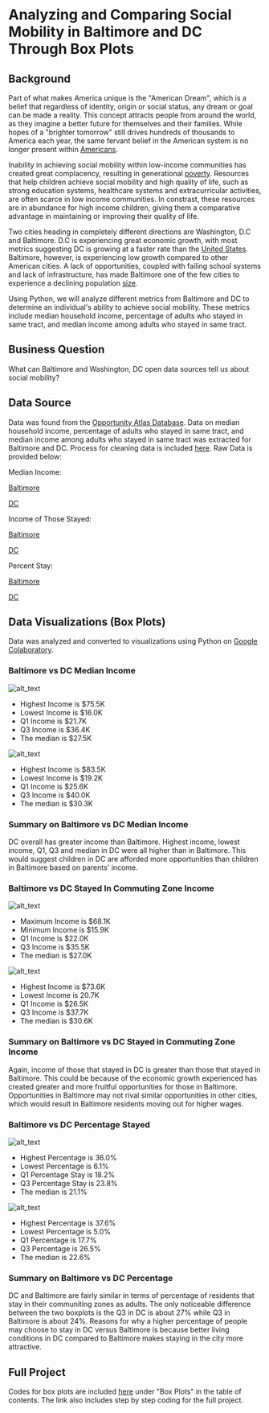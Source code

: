 # Analyzing and Comparing Social Mobility in Baltimore and DC Through Box Plots
## Background
Part of what makes America unique is the "American Dream", which is a belief that regardless of identity, origin or social status, any dream or goal can be made a reality. This concept attracts people from around the world, as they imagine a better future for themselves and their families. While hopes of a "brighter tomorrow" still drives hundreds of thousands to America each year, the same fervant belief in the American system is no longer present within [Americans](https://www.poynter.org/reporting-editing/2020/what-is-the-american-dream-in-2020-if-there-is-one/). 

Inability in achieving social mobility within low-income communities has created great complacency, resulting in generational [poverty](https://www.nccp.org/publication/childhood-and-intergenerational-poverty/). Resources that help children achieve social mobility and high quality of life, such as strong education systems, healthcare systems and extracurricular activities, are often scarce in low income communities. In constrast, these resources are in abundance for high income children, giving them a comparative advantage in maintaining or improving their quality of life. 

Two cities heading in completely different directions are Washington, D.C and Baltimore. D.C is experiencing great economic growth, with most metrics suggesting DC is growing at a faster rate than the [United States](https://www.bestplaces.net/economy/city/district_of_columbia/washington). Baltimore, however, is experiencing low growth compared to other American cities. A lack of opportunities, coupled with failing school systems and lack of infrastructure, has made Baltimore one of the few cities to experience a declining population [size](https://apnews.com/article/8891612dc28745b6a5ae538f91812783).

Using Python, we will analyze different metrics from Baltimore and DC to determine an individual's ability to achieve social mobility. These metrics include median household income, percentage of adults who stayed in same tract, and median income among adults who stayed in same tract. 

## Business Question
What can Baltimore and Washington, DC open data sources tell us about social mobility?

## Data Source 
Data was found from the [Opportunity Atlas Database](https://www.opportunityatlas.org/).
Data on median household income, percentage of adults who stayed in same tract, and median income among adults who stayed in same tract was extracted for Baltimore and DC. Process for cleaning data is included [here](https://colab.research.google.com/drive/1eCiJZyu8E-9K_7lrFo50r6eRZxm5udtH?usp=sharing). Raw Data is provided below:

Median Income:

[Baltimore](https://raw.githubusercontent.com/yoselassie99/Analyzing-Social-Mobility-in-Baltimore-and-DC-Using-Boxplots/main/BaltimoreHouseholdIncome.csv)

[DC](https://raw.githubusercontent.com/yoselassie99/Analyzing-Social-Mobility-in-Baltimore-and-DC-Using-Boxplots/main/DCHouseholdIncome.csv)

Income of Those Stayed:

[Baltimore](https://raw.githubusercontent.com/yoselassie99/Analyzing-Social-Mobility-in-Baltimore-and-DC-Using-Boxplots/main/BaltimoreIncomeStay.csv)

[DC](https://raw.githubusercontent.com/yoselassie99/Analyzing-Social-Mobility-in-Baltimore-and-DC-Using-Boxplots/main/DCHouseholdIncomeStay.csv)

Percent Stay:

[Baltimore](https://raw.githubusercontent.com/yoselassie99/Analyzing-Social-Mobility-in-Baltimore-and-DC-Using-Boxplots/main/BaltimorePercentStaySameTract.csv)

[DC](https://raw.githubusercontent.com/yoselassie99/Analyzing-Social-Mobility-in-Baltimore-and-DC-Using-Boxplots/main/DCPercentStay.csv)

## Data Visualizations (Box Plots)
Data was analyzed and converted to visualizations using Python on [Google Colaboratory](https://colab.research.google.com/drive/1eCiJZyu8E-9K_7lrFo50r6eRZxm5udtH#scrollTo=RF_ektsqQ_91).
### Baltimore vs DC Median Income
![alt_text](https://github.com/yoselassie99/Analyzing-Social-Mobility-in-Baltimore-and-DC-Using-Boxplots/blob/main/BaltimoreMedianIncomePlot.png)
- Highest Income is $75.5K
- Lowest Income is $16.0K
- Q1 Income is $21.7K
- Q3 Income is $36.4K
- The median is $27.5K

![alt_text](https://github.com/yoselassie99/Analyzing-Social-Mobility-in-Baltimore-and-DC-Using-Boxplots/blob/main/DCMedianIncomeBox.png)
- Highest Income is $83.5K
- Lowest Income is $19.2K
- Q1 Income is $25.6K
- Q3 Income is $40.0K
- The median is $30.3K

### Summary on Baltimore vs DC Median Income 
DC overall has greater income than Baltimore. Highest income, lowest income, Q1, Q3 and median in DC were all higher than in Baltimore. This would suggest children in DC are afforded more opportunities than children in Baltimore based on parents' income. 

### Baltimore vs DC Stayed In Commuting Zone Income
![alt_text](https://github.com/yoselassie99/Analyzing-Social-Mobility-in-Baltimore-and-DC-Using-Boxplots/blob/main/BaltimoreIncomeStay.png)
- Maximum Income is $68.1K
- Minimum Income is $15.9K
- Q1 Income is $22.0K
- Q3 Income is $35.5K
- The median is $27.0K

![alt_text](https://github.com/yoselassie99/Analyzing-Social-Mobility-in-Baltimore-and-DC-Using-Boxplots/blob/main/DCIncomeStay.png)
- Highest Income is $73.6K
- Lowest Income is 20.7K
- Q1 Income is $26.5K
- Q3 Income is $37.7K
- The median is $30.6K
### Summary on Baltimore vs DC Stayed in Commuting Zone Income 
Again, income of those that stayed in DC is greater than those that stayed in Baltimore. This could be because of the economic growth experienced has created greater and more fruitful opportunities for those in Baltimore. Opportunities in Baltimore may not rival similar opportunities in other cities, which would result in Baltimore residents moving out for higher wages. 

### Baltimore vs DC Percentage Stayed 
![alt_text](https://github.com/yoselassie99/Analyzing-Social-Mobility-in-Baltimore-and-DC-Using-Boxplots/blob/main/BaltimoreStayPercentage.png)
- Highest Percentage is 36.0%
- Lowest Percentage is 6.1%
- Q1 Percentage Stay is 18.2%
- Q3 Percentage Stay is 23.8%
- The median is 21.1%

![alt_text](https://github.com/yoselassie99/Analyzing-Social-Mobility-in-Baltimore-and-DC-Using-Boxplots/blob/main/DCStayPercentage.png)
- Highest Percentage is 37.6%
- Lowest Percentage is 5.0%
- Q1 Percentage is 17.7%
- Q3 Percentage is 26.5%
- The median is 22.6%

### Summary on Baltimore vs DC Percentage
DC and Baltimore are fairly similar in terms of percentage of residents that stay in their communiting zones as adults. The only noticeable difference between the two boxplots is the Q3 in DC is about 27% while Q3 in Baltimore is about 24%. Reasons for why a higher percentage of people may choose to stay in DC versus Baltimore is because better living conditions in DC compared to Baltimore makes staying in the city more attractive. 

## Full Project
Codes for box plots are included [here](https://colab.research.google.com/drive/1eCiJZyu8E-9K_7lrFo50r6eRZxm5udtH?usp=sharing) under  "Box Plots" in the table of contents. The link also includes step by step coding for the full project. 
